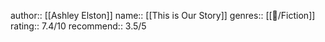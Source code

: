 author:: [[Ashley Elston]]
name:: [[This is Our Story]] 
genres:: [[📖/Fiction]]
rating:: 7.4/10
recommend:: 3.5/5
